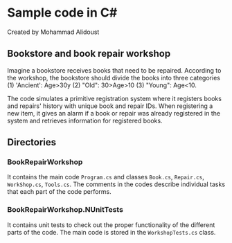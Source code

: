 # Sample code in C#
Created by Mohammad Alidoust

## Bookstore and book repair workshop

Imagine a bookstore receives books that need to be repaired. According to the workshop, the bookstore should divide the books into three categories (1) 'Ancient': Age>30y (2) "Old": 30>Age>10 (3) "Young": Age<10.

The code simulates a primitive registration system where it registers books and repairs' history with unique book and repair IDs.
When registering a new item, it gives an alarm if a book or repair was already registered in the system and retrieves information for registered books.
## Directories
### BookRepairWorkshop
It contains the main code `Program.cs` and classes `Book.cs`, `Repair.cs`, `WorkShop.cs`, `Tools.cs`. The comments in the codes describe individual tasks that each part of the code performs.

### BookRepairWorkshop.NUnitTests
It contains unit tests to check out the proper functionality of the different parts of the code.
The main code is stored in the `WorkshopTests.cs` class.
